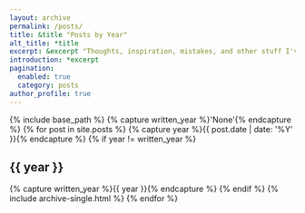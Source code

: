 ```yaml
---
layout: archive
permalink: /posts/
title: &title "Posts by Year"
alt_title: *title
excerpt: &excerpt "Thoughts, inspiration, mistakes, and other stuff I've written. For smaller, more regular writing --- peruse the [*Today I Learned*](/til/) section."
introduction: *excerpt
pagination:
  enabled: true
  category: posts
author_profile: true  
---
```

{% include base_path %}
{% capture written_year %}'None'{% endcapture %}
{% for post in site.posts %}
  {% capture year %}{{ post.date | date: '%Y' }}{% endcapture %}
  {% if year != written_year %}
    <h2 id="{{ year | slugify }}" class="archive__subtitle">{{ year }}</h2>
    {% capture written_year %}{{ year }}{% endcapture %}
  {% endif %}
  {% include archive-single.html %}
{% endfor %}
